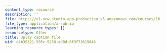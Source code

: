 ```yaml
---
content_type: resource
description: ''
file: https://ol-ocw-studio-app-production.s3.amazonaws.com/courses/16-687-private-pilot-ground-school-january-iap-2019/c4b35321585c5258ad8d6f3f73615846_3sB64Au76h0.vtt
file_type: application/x-subrip
learning_resource_types: []
resourcetype: Other
title: 3play caption file
uid: c4b35321-585c-5258-ad8d-6f3f73615846
---
```


